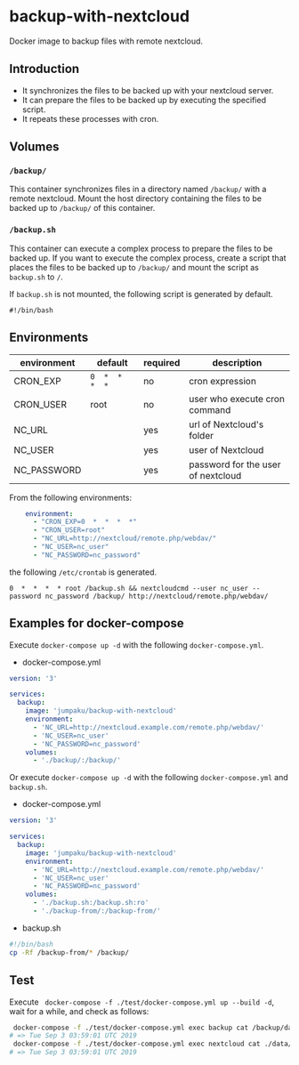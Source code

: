 # backup-with-nextcloud

Docker image to backup files with remote nextcloud.

## Introduction

* It synchronizes the files to be backed up with your nextcloud server.
* It can prepare the files to be backed up by executing the specified script.
* It repeats these processes with cron.

## Volumes

### `/backup/`

This container synchronizes files in a directory named `/backup/` with a remote nextcloud.
Mount the host directory containing the files to be backed up to `/backup/` of this container.

### `/backup.sh`

This container can execute a complex process to prepare the files to be backed up.
If you want to execute the complex process, create a script that places the files to be backed up to `/backup/` and mount the script as `backup.sh` to `/`.

If `backup.sh` is not mounted, the following script is generated by default.

```
#!/bin/bash
```


## Environments

| environment | default         | required | description |
|-------------|-----------------|----------|-------------|
| CRON_EXP    | `0  *  *  *  *` | no       | cron expression |
| CRON_USER   | root            | no       | user who execute cron command |
| NC_URL      |                 | yes      | url of Nextcloud's folder |
| NC_USER     |                 | yes      | user of Nextcloud |
| NC_PASSWORD |                 | yes      | password for the user of nextcloud |

From the following environments:

```yml
    environment: 
      - "CRON_EXP=0  *  *  *  *"
      - "CRON_USER=root"
      - "NC_URL=http://nextcloud/remote.php/webdav/"
      - "NC_USER=nc_user"
      - "NC_PASSWORD=nc_password"
```

the following `/etc/crontab` is generated.

```
0  *  *  *  * root /backup.sh && nextcloudcmd --user nc_user --password nc_password /backup/ http://nextcloud/remote.php/webdav/
```


## Examples for docker-compose

Execute `docker-compose up -d` with the following `docker-compose.yml`.

* docker-compose.yml

```yml
version: '3'

services: 
  backup:
    image: 'jumpaku/backup-with-nextcloud'
    environment: 
      - 'NC_URL=http://nextcloud.example.com/remote.php/webdav/'
      - 'NC_USER=nc_user'
      - 'NC_PASSWORD=nc_password'
    volumes: 
      - './backup/:/backup/'
```

Or execute `docker-compose up -d` with the following `docker-compose.yml` and `backup.sh`.

* docker-compose.yml

```yml
version: '3'

services: 
  backup:
    image: 'jumpaku/backup-with-nextcloud'
    environment: 
      - 'NC_URL=http://nextcloud.example.com/remote.php/webdav/'
      - 'NC_USER=nc_user'
      - 'NC_PASSWORD=nc_password'
    volumes: 
      - './backup.sh:/backup.sh:ro'
      - './backup-from/:/backup-from/'
```

* backup.sh

```sh
#!/bin/bash
cp -Rf /backup-from/* /backup/
```

## Test

Execute ` docker-compose -f ./test/docker-compose.yml up --build -d`, wait for a while, and check as follows:

```sh
 docker-compose -f ./test/docker-compose.yml exec backup cat /backup/date.txt
# => Tue Sep 3 03:59:01 UTC 2019
 docker-compose -f ./test/docker-compose.yml exec nextcloud cat ./data/admin/files/date.txt
# => Tue Sep 3 03:59:01 UTC 2019
```
